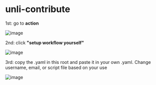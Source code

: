 # unli-contribute

1st: go to **action**

![image](https://github.com/user-attachments/assets/b9b53772-86dc-436d-8c2b-523f1c45caf6)

2nd: click **"setup workflow yourself"**

![image](https://github.com/user-attachments/assets/028765d0-889f-4b7d-ba52-b53461791580)

3rd: copy the .yaml in this root and paste it in your own .yaml. Change username, email, or script file based on your use

![image](https://github.com/user-attachments/assets/b4ecd954-c519-4ce2-9e88-3eb9a1bc9926)


